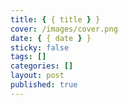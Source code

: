 ```yaml
---
title: { { title } }
cover: /images/cover.png
date: { { date } }
sticky: false
tags: []
categories: []
layout: post
published: true
---
```

